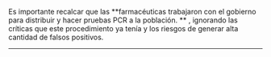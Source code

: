 Es importante recalcar que las **farmacéuticas trabajaron con el gobierno para distribuir y hacer pruebas PCR a la población. ** , ignorando las críticas que este procedimiento ya tenía y los riesgos de generar alta cantidad de falsos positivos. 

---------------------------------------------------------------------